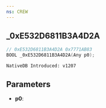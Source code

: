 ```yaml
---
ns: CREW
---
```

## _0xE532D6811B3A4D2A

```c
// 0xE532D6811B3A4D2A 0x7771AB83
BOOL _0xE532D6811B3A4D2A(Any p0);
```

```
NativeDB Introduced: v1207
```

## Parameters
* **p0**:
